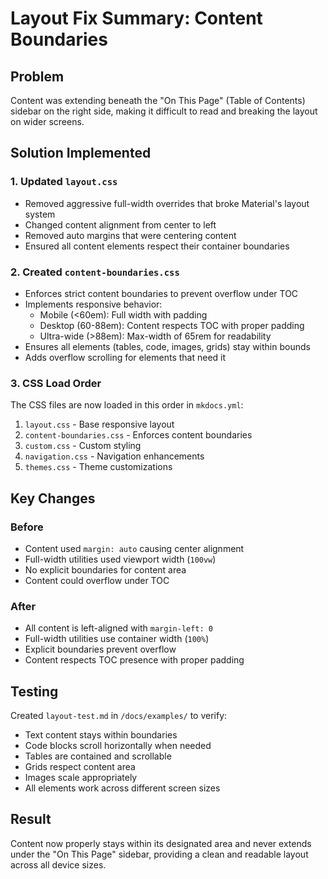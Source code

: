# Layout Fix Summary: Content Boundaries

## Problem
Content was extending beneath the "On This Page" (Table of Contents) sidebar on the right side, making it difficult to read and breaking the layout on wider screens.

## Solution Implemented

### 1. Updated `layout.css`
- Removed aggressive full-width overrides that broke Material's layout system
- Changed content alignment from center to left
- Removed auto margins that were centering content
- Ensured all content elements respect their container boundaries

### 2. Created `content-boundaries.css`
- Enforces strict content boundaries to prevent overflow under TOC
- Implements responsive behavior:
  - Mobile (<60em): Full width with padding
  - Desktop (60-88em): Content respects TOC with proper padding
  - Ultra-wide (>88em): Max-width of 65rem for readability
- Ensures all elements (tables, code, images, grids) stay within bounds
- Adds overflow scrolling for elements that need it

### 3. CSS Load Order
The CSS files are now loaded in this order in `mkdocs.yml`:
1. `layout.css` - Base responsive layout
2. `content-boundaries.css` - Enforces content boundaries
3. `custom.css` - Custom styling
4. `navigation.css` - Navigation enhancements
5. `themes.css` - Theme customizations

## Key Changes

### Before
- Content used `margin: auto` causing center alignment
- Full-width utilities used viewport width (`100vw`)
- No explicit boundaries for content area
- Content could overflow under TOC

### After
- All content is left-aligned with `margin-left: 0`
- Full-width utilities use container width (`100%`)
- Explicit boundaries prevent overflow
- Content respects TOC presence with proper padding

## Testing
Created `layout-test.md` in `/docs/examples/` to verify:
- Text content stays within boundaries
- Code blocks scroll horizontally when needed
- Tables are contained and scrollable
- Grids respect content area
- Images scale appropriately
- All elements work across different screen sizes

## Result
Content now properly stays within its designated area and never extends under the "On This Page" sidebar, providing a clean and readable layout across all device sizes.